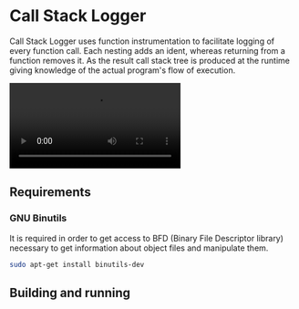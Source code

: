 # Call Stack Logger #

Call Stack Logger uses function instrumentation to facilitate logging of
every function call. Each nesting adds an ident, whereas returning from a
function removes it. As the result call stack tree is produced at the runtime
giving knowledge of the actual program's flow of execution.

![call stack logger capture](resources/call-stack-logger-capture.mp4)

## Requirements ##

### GNU Binutils ###

It is required in order to get access to BFD (Binary File Descriptor
library) necessary to get information about object files and manipulate them.

```bash
sudo apt-get install binutils-dev
```

## Building and running ##
